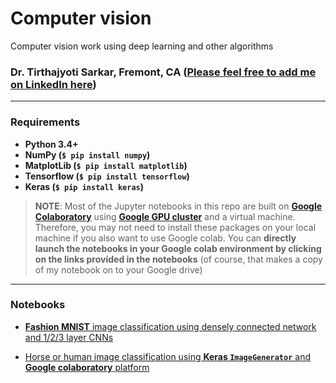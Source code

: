 # Computer vision
Computer vision work using deep learning and other algorithms

### Dr. Tirthajyoti Sarkar, Fremont, CA ([Please feel free to add me on LinkedIn here](https://www.linkedin.com/in/tirthajyoti-sarkar-2127aa7))
---

### Requirements
* **Python 3.4+**
* **NumPy (`$ pip install numpy`)**
* **MatplotLib (`$ pip install matplotlib`)**
* **Tensorflow (`$ pip install tensorflow`)**
* **Keras (`$ pip install keras`)**

> **NOTE**: Most of the Jupyter notebooks in this repo are built on **[Google Colaboratory](https://colab.research.google.com/)** using **[Google GPU cluster](https://cloud.google.com/gpu/)** and a virtual machine. Therefore, you may not need to install these packages on your local machine if you also want to use Google colab. You can **directly launch the notebooks in your Google colab environment by clicking on the links provided in the notebooks** (of course, that makes a copy of my notebook on to your Google drive) 
---
### Notebooks

* [**Fashion MNIST** image classification using densely connected network and 1/2/3 layer CNNs](https://github.com/tirthajyoti/Computer_vision/blob/master/Notebooks/Fashion_MNIST_using_CNN.ipynb)

* [Horse or human image classification using **Keras `ImageGenerator`** and **Google colaboratory** platform](https://github.com/tirthajyoti/Computer_vision/blob/master/Notebooks/Horse_or_Human_with_ImageGenerator.ipynb)
